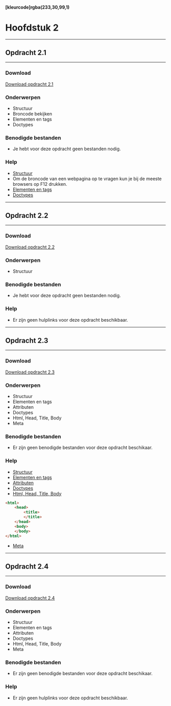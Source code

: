 #### [kleurcode]rgba(233,30,99,1)

# Hoofdstuk 2

---
## Opdracht 2.1
---

### Download
<a href="https://elo.kw1c.nl/CMS/Studie/811%20ICT-Academie/811%20VakkenInhoud/%5BB.14%20HTM%5D%20HTMLCSS/Productie/02.%20Opdrachten/Hoofdstuk%201/Opdracht%202.1.pdf" target="_blank">Download opdracht 2.1</a>

### Onderwerpen
*   Structuur 
*   Broncode bekijken
*   Elementen en tags
*   Doctypes

### Benodigde bestanden
*   Je hebt voor deze opdracht geen bestanden nodig.

### Help
*   <a href="http://www.w3schools.com/html/html_intro.asp" target="_blank">Structuur </a>
*   Om de broncode van een webpagina op te vragen kun je bij de meeste browsers op F12 drukken.
*   <a href="http://www.w3schools.com/html/html_elements.asp" target="_blank">Elementen en tags </a>   
*   <a href="http://www.w3schools.com/tags/tag_doctype.asp" target="_blank">Doctypes </a>  

---
## Opdracht 2.2
---

### Download
<a href="https://elo.kw1c.nl/CMS/Studie/811%20ICT-Academie/811%20VakkenInhoud/%5BB.14%20HTM%5D%20HTMLCSS/Productie/02.%20Opdrachten/Hoofdstuk%201/Opdracht%202.2.pdf" target="_blank">Download opdracht 2.2</a>

### Onderwerpen
*   Structuur

### Benodigde bestanden
*   Je hebt voor deze opdracht geen bestanden nodig.

### Help
*   Er zijn geen hulplinks voor deze opdracht beschikbaar.

---
## Opdracht 2.3
---

### Download
<a href="https://elo.kw1c.nl/CMS/Studie/811%20ICT-Academie/811%20VakkenInhoud/%5BB.14%20HTM%5D%20HTMLCSS/Productie/02.%20Opdrachten/Hoofdstuk%201/Opdracht%202.3.pdf" target="_blank">Download opdracht 2.3</a>

### Onderwerpen
*   Structuur
*   Elementen en tags
*   Attributen
*   Doctypes
*   Html, Head, Title, Body
*   Meta

### Benodigde bestanden
*   Er zijn geen benodigde bestanden voor deze opdracht beschikaar.

### Help
*   <a href="http://www.w3schools.com/html/html_intro.asp" target="_blank">Structuur </a>
*   <a href="http://www.w3schools.com/html/html_elements.asp" target="_blank">Elementen en tags </a>
*   <a href="http://www.w3schools.com/html/html_attributes.asp" target="_blank">Attributen </a>   
*   <a href="http://www.w3schools.com/tags/tag_doctype.asp" target="_blank">Doctypes </a>  
*   <a href="http://www.w3schools.com/html/html_intro.asp" target="_blank">Html, Head, Title, Body </a>     
```html
<html>
    <head>
        <title>
        </title>
    </head>
    <body>
    </body>
</html>  
```
*   <a href="http://www.w3schools.com/tags/tag_meta.asp" target="_blank">Meta </a>  
---
## Opdracht 2.4
---

### Download
<a href="https://elo.kw1c.nl/CMS/Studie/811%20ICT-Academie/811%20VakkenInhoud/%5BB.14%20HTM%5D%20HTMLCSS/Productie/02.%20Opdrachten/Hoofdstuk%201/Opdracht%202.4.pdf" target="_blank">Download opdracht 2.4</a>

### Onderwerpen
*   Structuur
*   Elementen en tags
*   Attributen
*   Doctypes
*   Html, Head, Title, Body
*   Meta

### Benodigde bestanden
*   Er zijn geen benodigde bestanden voor deze opdracht beschikaar.

### Help
*   Er zijn geen hulplinks voor deze opdracht beschikbaar.